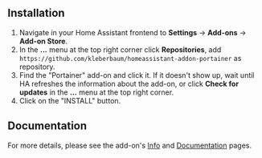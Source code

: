
## Installation

1. Navigate in your Home Assistant frontend to **Settings** -> **Add-ons** ->
   **Add-on Store**.
1. In the **...** menu at the top right corner click **Repositories**, add
   `https://github.com/kleberbaum/homeassistant-addon-portainer` as repository.
1. Find the "Portainer" add-on and click it. If it doesn't show up, wait until
   HA refreshes the information about the add-on, or click **Check for updates**
   in the **...** menu at the top right corner.
1. Click on the "INSTALL" button.

## Documentation

For more details, please see the add-on's [Info][Info] and
[Documentation][Documentation] pages.

[Info]: https://github.com/kleberbaum/homeassistant-addon-portainer/blob/main/portainer/README.md
[Documentation]: https://github.com/kleberbaum/homeassistant-addon-portainer/blob/main/portainer/DOCS.md
